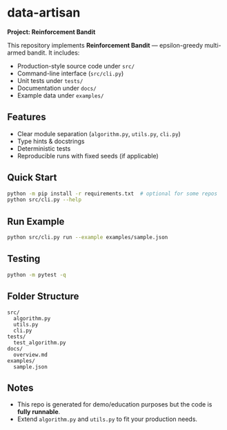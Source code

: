 # data-artisan

**Project: Reinforcement Bandit**

This repository implements **Reinforcement Bandit** — epsilon-greedy multi-armed bandit.
It includes:
- Production-style source code under `src/`
- Command-line interface (`src/cli.py`)
- Unit tests under `tests/`
- Documentation under `docs/`
- Example data under `examples/`

## Features
- Clear module separation (`algorithm.py`, `utils.py`, `cli.py`)
- Type hints & docstrings
- Deterministic tests
- Reproducible runs with fixed seeds (if applicable)

## Quick Start
```bash
python -m pip install -r requirements.txt  # optional for some repos
python src/cli.py --help
```

## Run Example
```bash
python src/cli.py run --example examples/sample.json
```

## Testing
```bash
python -m pytest -q
```

## Folder Structure
```
src/
  algorithm.py
  utils.py
  cli.py
tests/
  test_algorithm.py
docs/
  overview.md
examples/
  sample.json
```

## Notes
- This repo is generated for demo/education purposes but the code is **fully runnable**.
- Extend `algorithm.py` and `utils.py` to fit your production needs.
